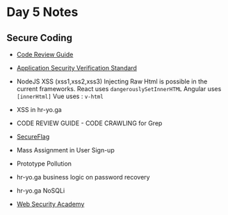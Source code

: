 # Day 5 Notes

## Secure Coding

- [Code Review Guide](https://owasp.org/www-pdf-archive/OWASP_Code_Review_Guide_v2.pdf)
- [Application Security Verification Standard](https://owasp.org/www-project-application-security-verification-standard/)
- NodeJS XSS (xss1,xss2,xss3)
Injecting Raw Html is possible in the current frameworks.
React uses `dangerouslySetInnerHTML`
Angular uses `[innerHtml]`
Vue uses : `v-html`
- XSS in hr-yo.ga
- CODE REVIEW GUIDE - CODE CRAWLING for Grep

- [SecureFlag](https://secureflag.owasp.org/)
- Mass Assignment in User Sign-up
- Prototype Pollution

- hr-yo.ga business logic on password recovery
- hr-yo.ga NoSQLi

- [Web Security Academy](https://portswigger.net/web-security)
